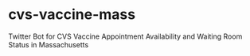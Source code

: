 # cvs-vaccine-mass
Twitter Bot for CVS Vaccine Appointment Availability and Waiting Room Status in Massachusetts
